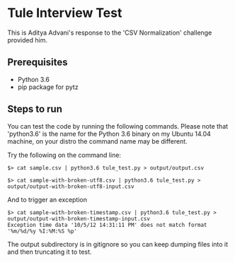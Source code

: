 # Tule Interview Test
This is Aditya Advani's response to the 'CSV Normalization' challenge provided him.


## Prerequisites

- Python 3.6
- pip package for pytz


## Steps to run

You can test the code by running the following commands. Please note that 'python3.6' is the name for the Python 3.6 binary on my Ubuntu 14.04 machine, on your distro the command name may be different.

Try the following on the command line:

```
$> cat sample.csv | python3.6 tule_test.py > output/output.csv
```

```
$> cat sample-with-broken-utf8.csv | python3.6 tule_test.py > output/output-with-broken-utf8-input.csv
```

And to trigger an exception

```
$> cat sample-with-broken-timestamp.csv | python3.6 tule_test.py > output/output-with-broken-timestamp-input.csv
Exception time data '10/5/12 14:31:11 PM' does not match format '%m/%d/%y %I:%M:%S %p'
```

The output subdirectory is in gitignore so you can keep dumping files into it and then truncating it to test.

